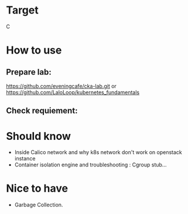 # Target 

C

# How to use
## Prepare lab: 

https://github.com/eveningcafe/cka-lab.git or https://github.com/LaloLoop/kubernetes_fundamentals

## Check requiement:




# Should know
- Inside Calico network and why k8s network don't work on openstack instance
- Container isolation engine and troubleshooting : Cgroup stub...
# Nice to have
- Garbage Collection.
